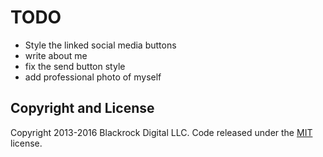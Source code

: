 # TODO
* Style the linked social media buttons
* write about me
* fix the send button style
* add professional photo of myself



## Copyright and License

Copyright 2013-2016 Blackrock Digital LLC. Code released under the [MIT](https://github.com/BlackrockDigital/startbootstrap-freelancer/blob/gh-pages/LICENSE) license.
